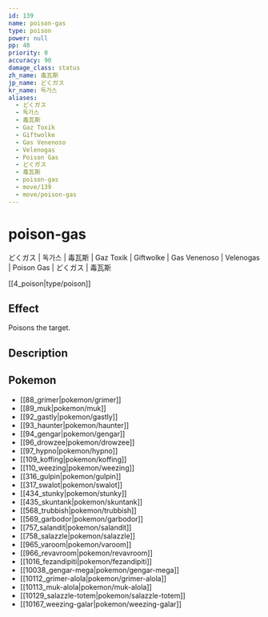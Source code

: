 ```yaml
---
id: 139
name: poison-gas
type: poison
power: null
pp: 40
priority: 0
accuracy: 90
damage_class: status
zh_name: 毒瓦斯
jp_name: どくガス
kr_name: 독가스
aliases:
  - どくガス
  - 독가스
  - 毒瓦斯
  - Gaz Toxik
  - Giftwolke
  - Gas Venenoso
  - Velenogas
  - Poison Gas
  - どくガス
  - 毒瓦斯
  - poison-gas
  - move/139
  - move/poison-gas
---
```

# poison-gas
    
どくガス | 독가스 | 毒瓦斯 | Gaz Toxik | Giftwolke | Gas Venenoso | Velenogas | Poison Gas | どくガス | 毒瓦斯

[[4_poison|type/poison]]

## Effect

Poisons the target.

## Description



## Pokemon

- [[88_grimer|pokemon/grimer]]
- [[89_muk|pokemon/muk]]
- [[92_gastly|pokemon/gastly]]
- [[93_haunter|pokemon/haunter]]
- [[94_gengar|pokemon/gengar]]
- [[96_drowzee|pokemon/drowzee]]
- [[97_hypno|pokemon/hypno]]
- [[109_koffing|pokemon/koffing]]
- [[110_weezing|pokemon/weezing]]
- [[316_gulpin|pokemon/gulpin]]
- [[317_swalot|pokemon/swalot]]
- [[434_stunky|pokemon/stunky]]
- [[435_skuntank|pokemon/skuntank]]
- [[568_trubbish|pokemon/trubbish]]
- [[569_garbodor|pokemon/garbodor]]
- [[757_salandit|pokemon/salandit]]
- [[758_salazzle|pokemon/salazzle]]
- [[965_varoom|pokemon/varoom]]
- [[966_revavroom|pokemon/revavroom]]
- [[1016_fezandipiti|pokemon/fezandipiti]]
- [[10038_gengar-mega|pokemon/gengar-mega]]
- [[10112_grimer-alola|pokemon/grimer-alola]]
- [[10113_muk-alola|pokemon/muk-alola]]
- [[10129_salazzle-totem|pokemon/salazzle-totem]]
- [[10167_weezing-galar|pokemon/weezing-galar]]

